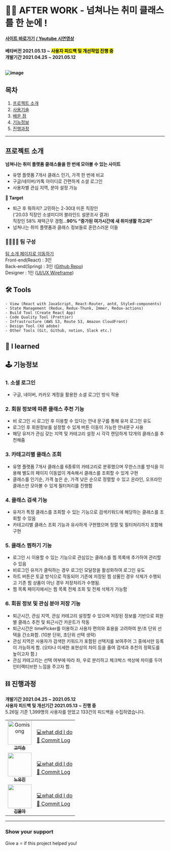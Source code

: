 # 🤹‍♀️ AFTER WORK - 넘쳐나는 취미 클래스를 한 눈에 !

<h4><a href="https://afterwork.co.kr/" target="_blank">사이트 바로가기</a> <a href="https://www.youtube.com/watch?v=pW9s6w0tXzg&t=13s" target="_blank"> / Youtube 시연영상</a><h4>

베타버전 2021.05.13 ~ <mark style='background-color: yellow'>사용자 피드백 및 개선작업 진행 중</mark>
<br/>
개발기간 2021.04.25 ~ 2021.05.12
<br/>
<br/>

![image](https://user-images.githubusercontent.com/68773118/118111208-57345c80-b41e-11eb-948a-982b78a7bc50.png)

## 목차

1. [프로젝트 소개](#프로젝트-소개)
2. [사용기술](#-tools)<br/>
3. [배운 점](#-i-learned)<br/>
4. [기능정보](#-기능정보)<br/>
5. [진행과정](#-진행과정)<br/>

---

## 프로젝트 소개

**넘쳐나는 취미 플랫폼 클래스들을 한 번에 모아볼 수 있는 사이트**

- 유명 플랫폼 7개사 클래스 인기, 가격 한 번에 비교
- 구글/네이버/카톡 아이디로 간편하게 소셜 로그인
- 사용자별 관심 지역, 분야 설정 가능

**🎯 Target**

- 퇴근 후 뭐하지? 고민하는 2-30대 미혼 직장인 <br/> ('20.03 직장인 소셜미디어 블라인드 설문조사 결과) <br/> 직장인 58% 재택근무 경험…**90% “증가된 여가시간에 새 취미생활 하고파”** 
- 넘쳐나는 취미 플랫폼과 클래스 정보들로 혼란스러운 이들

### 👨‍👩‍👧‍👧 팀 구성

[팀 소개 페이지로 이동하기](https://www.notion.so/AFTER-WORK-f6996fa9da9448928340463d6f5bd851) <br/>
Front-end(React) : 3인 <br/>
Back-end(Spring) : 3인 ([Github Repo](https://github.com/seongbinko/afterwork)) <br/>
Designer : 1인 ([UI/UX Wireframe](https://xd.adobe.com/view/6930efb5-2686-4843-921c-c8a87578a9e6-3c63/grid)) <br/>

## 🛠 Tools

```
- View (React with JavaScript, React-Router, antd, Styled-components)
- State Management (Redux, Redux-Thunk, Immer, Redux-actions)
- Build Tool (Create React App)
- Code Quality Tool (Prettier)
- Infrastructure (AWS S3, Route 53, Amazon CloudFront)
- Design Tool (Xd adobe)
- Other Tools (Git, Github, notion, Slack etc.)
```

## 🔎 I learned

## 🕹 기능정보

### 1. 소셜 로그인

- 구글, 네이버, 카카오 계정을 활용한 소셜 로그인 방식 적용

### 2. 회원 정보에 따른 클래스 추천 기능

- 비 로그인 시 로그인 후 이용할 수 있다는 안내 문구를 통해 유저 로그인 유도
- 로그인 후 회원정보를 설정할 수 있게 버튼 이동이 가능한 안내문구 사용
- 해당 유저가 관심 갖는 지역 및 카테고리 설정 시 각각 랜덤하게 12개의 클래스를 추천해줌

### 3. 카테고리별 클래스 조회

- 유명 플랫폼 7개사 클래스를 6종류의 카테고리로 분류했으며 무한스크롤 방식을 이용해 별도의 페이지 이동없이 계속해서 클래스를 조회할 수 있게 구현
- 클래스를 인기순, 가격 높은 순, 가격 낮은 순으로 정렬할 수 있고 온라인, 오프라인 클래스만 모아볼 수 있게 필터처리를 진행함

### 4. 클래스 검색 기능

- 유저가 특정 클래스를 조회할 수 있는 기능으로 검색키워드에 해당하는 클래스를 조회할 수 있음
- 카테고리별 클래스 조회 기능과 유사하게 구현했으며 정렬 및 필터처리까지 포함해 구현

### 5. 클래스 찜하기 기능

- 로그인 시 이용할 수 있는 기능으로 관심있는 클래스를 찜 목록에 추가하여 관리할 수 있음
- 비로그인 유저가 클릭하는 경우 로그인 모달창을 활성화하여 로그인 유도
- 하트 버튼은 토글 방식으로 작동되어 기존에 저장된 찜 상품인 경우 삭제가 수행되고 기존 찜 상품이 아닌 경우 저장처리가 수행됨.
- 찜 목록 페이지에서는 찜 목록 전체 조회 및 전체 삭제가 가능함

### 6. 회원 정보 및 관심 분야 저장 기능

- 퇴근시간, 관심 지역, 관심 카테고리 설정할 수 있으며 저장된 정보를 기반으로 회원별 클래스 추천 및 퇴근시간 카운트가 작동
- 퇴근시간은 timePicker를 이용하고 사용자 편의와 효용을 고려하여 분/초 단위 선택을 간소화함. (10분 단위, 초단위 선택 생략) 
- 관심 지역은 사용자가 검색한 키워드가 포함된 선택지를 보여주어 그 중에서만 등록이 가능하게 함. (오타나 미세한 표현상의 차이 등을 줄여 검색과 추천의 정확도를 높이고자 함.)
- 관심 카테고리는 선택 여부에 따라 좌, 우로 분리하고 체크박스 색상에 차이를 두어 인터랙티브한 느낌을 주고자 함.

## ⛓ 진행과정
**개발기간 2021.04.25 ~ 2021.05.12** <br/>
**사용자 피드백 및 개선기간 2021.05.13 ~ 진행 중**
<br/>
5.26일 기준 1,399명의 사용자를 얻었고 133건의 피드백을 수집하였습니다. 

<table>
  <tr>
    <td align="center">
    <a href="https://github.com/miniPinetree"><img src="https://avatars.githubusercontent.com/u/68773118?v=4" width="75px;" alt="Gomisong"/><br /><sub><b>고미송</b></sub></a><br />
    </td>
    <td>
    <a href="" title="what did I do">💻what did I do</a>
    <br/>
        <a href="" title="Code">📜 Commit Log</a>
        <br/>
    </td>
    <tr>
    <td align="center"><a href="https://github.com/noh-yj"><img src="https://avatars.githubusercontent.com/u/73735372?s=64&v=4" width="75px;" alt=""/><br /><sub><b>노유진</b></sub></a><br /></td>
    <td>
    <a href="" title="what did I do">💻what did I do</a>
    <br/>
    <a href="" title="Code">📜 Commit Log</a>
    </td>
    <tr>
    <td align="center"><a href="https://github.com/euljiro"><img src="https://avatars.githubusercontent.com/u/79740061?s=64&v=4" width="75px;" alt=""/><br /><sub><b>김율아</b></sub></a><br /> </td>
    <td>
    <a href="" title="what did I do">💻what did I do</a>
    <br/>
    <a href="" title="Code">📜 Commit Log</a>
    </td>
</table>

---

### Show your support
Give a ⭐️ if this project helped you!
